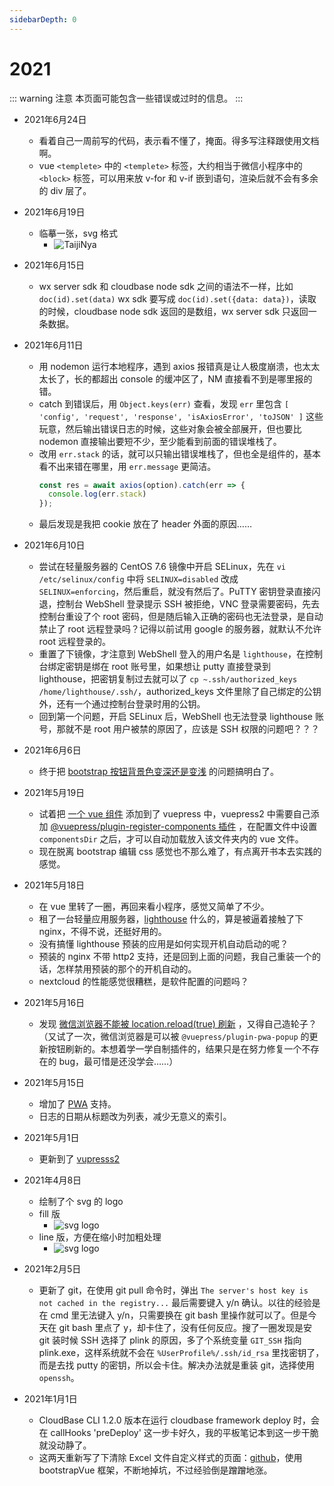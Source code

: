 ```yaml
---
sidebarDepth: 0
---
```


# 2021
::: warning 注意
本页面可能包含一些错误或过时的信息。
:::

- 2021年6月24日
  - 看着自己一周前写的代码，表示看不懂了，掩面。得多写注释跟使用文档啊。
  - vue `<templete>` 中的 `<templete>` 标签，大约相当于微信小程序中的 `<block>` 标签，可以用来放 v-for 和 v-if 嵌到语句，渲染后就不会有多余的 div 层了。
- 2021年6月19日
  - 临摹一张，svg 格式
    - ![TaijiNya](/img/taijinya.svg)
- 2021年6月15日
  - wx server sdk 和 cloudbase node sdk 之间的语法不一样，比如 `doc(id).set(data)` wx sdk 要写成 `doc(id).set({data: data})`，读取的时候，cloudbase node sdk 返回的是数组，wx server sdk 只返回一条数据。
- 2021年6月11日
  - 用 nodemon 运行本地程序，遇到 axios 报错真是让人极度崩溃，也太太太长了，长的都超出 console 的缓冲区了，NM 直接看不到是哪里报的错。
  - catch 到错误后，用 `Object.keys(err)` 查看，发现 `err` 里包含 `[ 'config', 'request', 'response', 'isAxiosError', 'toJSON' ]` 这些玩意，然后输出错误日志的时候，这些对象会被全部展开，但也要比 nodemon 直接输出要短不少，至少能看到前面的错误堆栈了。
  - 改用 `err.stack` 的话，就可以只输出错误堆栈了，但也全是组件的，基本看不出来错在哪里，用 `err.message` 更简洁。
    ``` js
    const res = await axios(option).catch(err => {
      console.log(err.stack)
    });
    ```
  - 最后发现是我把 cookie 放在了 header 外面的原因……

- 2021年6月10日
  - 尝试在轻量服务器的 CentOS 7.6 镜像中开启 SELinux，先在 `vi /etc/selinux/config` 中将 `SELINUX=disabled` 改成 `SELINUX=enforcing`，然后重启，就没有然后了。PuTTY 密钥登录直接闪退，控制台 WebShell 登录提示 SSH 被拒绝，VNC 登录需要密码，先去控制台重设了个 root 密码，但是随后输入正确的密码也无法登录，是自动禁止了 root 远程登录吗？记得以前试用 google 的服务器，就默认不允许 root 远程登录的。
  - 重置了下镜像，才注意到 WebShell 登入的用户名是 `lighthouse`，在控制台绑定密钥是绑在 root 账号里，如果想让 putty 直接登录到 lighthouse，把密钥复制过去就可以了 `cp ~.ssh/authorized_keys /home/lighthouse/.ssh/`，authorized_keys 文件里除了自己绑定的公钥外，还有一个通过控制台登录时用的公钥。
  - 回到第一个问题，开启 SELinux 后，WebShell 也无法登录 lighthouse 账号，那就不是 root 用户被禁的原因了，应该是 SSH 权限的问题吧？？？

- 2021年6月6日
  - 终于把 [bootstrap 按钮背景色变深还是变浅](../coding/bootstrap.html#按钮背景颜色-hover-时是变浅还是变深) 的问题搞明白了。

- 2021年5月19日
  - 试着把 [一个 vue 组件](../tools/boss-timer.html) 添加到了 vuepress 中，vuepress2 中需要自己添加 [@vuepress/plugin-register-components 插件](https://vuepress2.netlify.app/zh/reference/plugin/register-components.html) ，在配置文件中设置 `componentsDir` 之后，才可以自动加载放入该文件夹内的 vue 文件。
  - 现在脱离 bootstrap 编辑 css 感觉也不那么难了，有点离开书本去实践的感觉。

- 2021年5月18日
  - 在 vue 里转了一圈，再回来看小程序，感觉又简单了不少。
  - 租了一台轻量应用服务器，[lighthouse](https://cloud.tencent.com/document/product/1207/44361) 什么的，算是被逼着接触了下 nginx，不得不说，还挺好用的。
  - 没有搞懂 lighthouse 预装的应用是如何实现开机自动启动的呢？
  - 预装的 nginx 不带 http2 支持，还是回到上面的问题，我自己重装一个的话，怎样禁用预装的那个的开机自动的。
  - nextcloud 的性能感觉很糟糕，是软件配置的问题吗？

- 2021年5月16日
  - 发现 [微信浏览器不能被 location.reload(true) 刷新](https://www.cnblogs.com/joshua317/p/6163471.html) ，又得自己造轮子？（又试了一次，微信浏览器是可以被 `@vuepress/plugin-pwa-popup` 的更新按钮刷新的。本想着学一学自制插件的，结果只是在努力修复一个不存在的 bug，最可惜是还没学会……）

- 2021年5月15日
  - 增加了 [PWA](https://vuepress2.netlify.app/zh/reference/plugin/pwa.html#%E9%85%8D%E7%BD%AE%E9%A1%B9) 支持。
  - 日志的日期从标题改为列表，减少无意义的索引。

- 2021年5月1日
  - 更新到了 [vupresss2](https://vuepress2.netlify.app/zh/)

- 2021年4月8日
  - 绘制了个 svg 的 logo
  - fill 版
    - ![svg logo](/img/logo.svg)
  - line 版，方便在缩小时加粗处理
    - ![svg logo](/img/hero.svg)

- 2021年2月5日
  - 更新了 git，在使用 git pull 命令时，弹出 `The server's host key is not cached in the registry...` 最后需要键入 y/n 确认。以往的经验是在 cmd 里无法键入 y/n，只需要换在 git bash 里操作就可以了。但是今天在 git bash 里点了 y，却卡住了，没有任何反应。搜了一圈发现是安 git 装时候 SSH 选择了 plink 的原因，多了个系统变量 `GIT_SSH` 指向 plink.exe，这样系统就不会在 `%UserProfile%/.ssh/id_rsa` 里找密钥了，而是去找 putty 的密钥，所以会卡住。解决办法就是重装 git，选择使用 `openssh`。

- 2021年1月1日
  - CloudBase CLI 1.2.0 版本在运行 cloudbase framework deploy 时，会在 callHooks 'preDeploy' 这一步卡好久，我的平板笔记本到这一步干脆就没动静了。
  - 这两天重新写了下清除 Excel 文件自定义样式的页面：[github](https://github.com/autodocking/excel-fix)，使用 bootstrapVue 框架，不断地掉坑，不过经验倒是蹭蹭地涨。